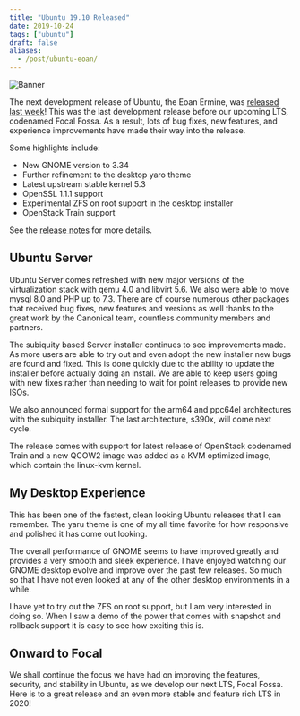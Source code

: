 ```yaml
---
title: "Ubuntu 19.10 Released"
date: 2019-10-24
tags: ["ubuntu"]
draft: false
aliases:
  - /post/ubuntu-eoan/
---
```


![Banner](/img/ubuntu/eoan.jpg#center)

The next development release of Ubuntu, the Eoan Ermine, was [released last week](https://lists.ubuntu.com/archives/ubuntu-announce/2019-October/000250.html)! This was the last development release before our upcoming LTS, codenamed Focal Fossa. As a result, lots of bug fixes, new features, and experience improvements have made their way into the release.

Some highlights include:

* New GNOME version to 3.34
* Further refinement to the desktop yaro theme
* Latest upstream stable kernel 5.3
* OpenSSL 1.1.1 support
* Experimental ZFS on root support in the desktop installer
* OpenStack Train support

See the [release notes](https://wiki.ubuntu.com/EoanErmine/ReleaseNotes) for more details.

## Ubuntu Server

Ubuntu Server comes refreshed with new major versions of the virtualization stack with qemu 4.0 and libvirt 5.6. We also were able to move mysql 8.0 and PHP up to 7.3. There are of course numerous other packages that received bug fixes, new features and versions as well thanks to the great work by the Canonical team, countless community members and partners.

The subiquity based Server installer continues to see improvements made. As more users are able to try out and even adopt the new installer new bugs are found and fixed. This is done quickly due to the ability to update the installer before actually doing an install. We are able to keep users going with new fixes rather than needing to wait for point releases to provide new ISOs.

We also announced formal support for the arm64 and ppc64el architectures with the subiquity installer. The last architecture, s390x, will come next cycle.

The release comes with support for latest release of OpenStack codenamed Train and a new QCOW2 image was added as a KVM optimized image, which contain the linux-kvm kernel.

## My Desktop Experience

This has been one of the fastest, clean looking Ubuntu releases that I can remember. The yaru theme is one of my all time favorite for how responsive and polished it has come out looking.

The overall performance of GNOME seems to have improved greatly and provides a very smooth and sleek experience. I have enjoyed watching our GNOME desktop evolve and improve over the past few releases. So much so that I have not even looked at any of the other desktop environments in a while.

I have yet to try out the ZFS on root support, but I am very interested in doing so. When I saw a demo of the power that comes with snapshot and rollback support it is easy to see how exciting this is.

## Onward to Focal

We shall continue the focus we have had on improving the features, security, and stability in Ubuntu, as we develop our next LTS, Focal Fossa. Here is to a great release and an even more stable and feature rich LTS in 2020!
